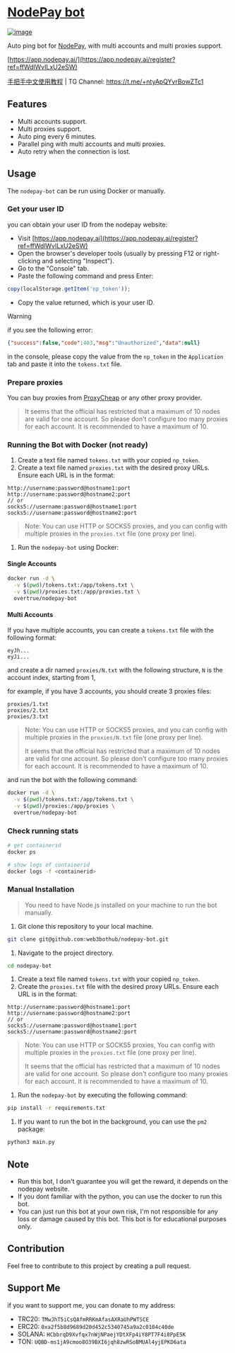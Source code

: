# [NodePay bot](https://app.nodepay.ai/register?ref=ffWdlWvILxU2eSW)

<a href="https://app.nodepay.ai/register?ref=ffWdlWvILxU2eSW" target="_blank">
  <img alt="image" src="https://github.com/user-attachments/assets/55afee11-765c-42ff-9460-3c1cac1252d4">
</a>

Auto ping bot for [NodePay](https://app.nodepay.ai/register?ref=ffWdlWvILxU2eSW), with multi accounts and multi proxies support.

[https://app.nodepay.ai/](https://app.nodepay.ai/register?ref=ffWdlWvILxU2eSW)

[手把手中文使用教程](https://mirror.xyz/0xe8224b3E9C8d35b34D088BB5A216B733a5A6D9EA/S5Pjq_SlQoJvLwyV0Q0wSpqo7h_2-V0uPwaiyhDG-r0) | TG Channel: <https://t.me/+ntyApQYvrBowZTc1>

## Features

- Multi accounts support.
- Multi proxies support.
- Auto ping every 6 minutes.
- Parallel ping with multi accounts and multi proxies.
- Auto retry when the connection is lost.

## Usage

The `nodepay-bot` can be run using Docker or manually.

### Get your user ID

you can obtain your user ID from the nodepay website:

- Visit [https://app.nodepay.ai](https://app.nodepay.ai/register?ref=ffWdlWvILxU2eSW)
- Open the browser's developer tools (usually by pressing F12 or right-clicking and selecting "Inspect").
- Go to the "Console" tab.
- Paste the following command and press Enter:

```javascript
copy(localStorage.getItem('np_token'));
```

- Copy the value returned, which is your user ID.

> [!WARNING]
> if you see the following error:
>
> ```json
> {"success":false,"code":403,"msg":"Unauthorized","data":null}
> ```
>
> in the console, please copy the value from the `np_token` in the `Application` tab and paste it into the `tokens.txt` file.

### Prepare proxies

You can buy proxies from [ProxyCheap](https://app.proxy-cheap.com/r/ksvW8Z) or any other proxy provider.

> It seems that the official has restricted that a maximum of 10 nodes are valid for one account. So please don't configure too many proxies for each account. It is recommended to have a maximum of 10.

### Running the Bot with Docker (not ready)

1. Create a text file named `tokens.txt` with your copied `np_token`.
1. Create a text file named `proxies.txt` with the desired proxy URLs. Ensure each URL is in the format:

```plaintext
http://username:password@hostname1:port
http://username:password@hostname2:port
// or
socks5://username:password@hostname1:port
socks5://username:password@hostname2:port
```

> Note: You can use HTTP or SOCKS5 proxies, and you can config with multiple proxies in the `proxies.txt` file (one proxy per line).

1. Run the `nodepay-bot` using Docker:

#### Single Accounts

```bash
docker run -d \
  -v $(pwd)/tokens.txt:/app/tokens.txt \
  -v $(pwd)/proxies.txt:/app/proxies.txt \
  overtrue/nodepay-bot
```

#### Multi Accounts

If you have multiple accounts, you can create a `tokens.txt` file with the following format:

```plaintext
eyJh...
eyJi...
```

and create a dir named `proxies/N.txt` with the following structure, `N` is the account index, starting from 1,

for example, if you have 3 accounts, you should create 3 proxies files:

```plaintext
proxies/1.txt
proxies/2.txt
proxies/3.txt
```

> Note: You can use HTTP or SOCKS5 proxies, and you can config with multiple proxies in the `proxies/N.txt` file (one proxy per line).
>
> It seems that the official has restricted that a maximum of 10 nodes are valid for one account. So please don't configure too many proxies for each account. It is recommended to have a maximum of 10.

and run the bot with the following command:

```bash
docker run -d \
  -v $(pwd)/tokens.txt:/app/tokens.txt \
  -v $(pwd)/proxies:/app/proxies \
  overtrue/nodepay-bot
```

### Check running stats

```bash
# get containerid
docker ps

# show logs of containerid
docker logs -f <containerid>
```

### Manual Installation

> You need to have Node.js installed on your machine to run the bot manually.

1. Git clone this repository to your local machine.

```bash
git clone git@github.com:web3bothub/nodepay-bot.git
```

1. Navigate to the project directory.

```bash
cd nodepay-bot
```

1. Create a text file named `tokens.txt` with your copied `np_token`.
1. Create the `proxies.txt` file with the desired proxy URLs. Ensure each URL is in the format:

```plaintext
http://username:password@hostname1:port
http://username:password@hostname2:port
// or
socks5://username:password@hostname1:port
socks5://username:password@hostname2:port
```

> Note: You can use HTTP or SOCKS5 proxies, You can config with multiple proxies in the `proxies.txt` file (one proxy per line).
>
> It seems that the official has restricted that a maximum of 10 nodes are valid for one account. So please don't configure too many proxies for each account. It is recommended to have a maximum of 10.

1. Run the `nodepay-bot` by executing the following command:

```bash
pip install -r requirements.txt
```

1. If you want to run the bot in the background, you can use the `pm2` package:

```bash
python3 main.py
```

## Note

- Run this bot, I don't guarantee you will get the reward, it depends on the nodepay website.
- If you dont familiar with the python, you can use the docker to run this bot.
- You can just run this bot at your own risk, I'm not responsible for any loss or damage caused by this bot. This bot is for educational purposes only.

## Contribution

Feel free to contribute to this project by creating a pull request.

## Support Me

if you want to support me, you can donate to my address:

- TRC20: `TMwJhT5iCsQAfmRRKmAfasAXRaUhPWTSCE`
- ERC20: `0xa2f5b8d9689d20d452c5340745a9a2c0104c40de`
- SOLANA: `HCbbrqD9Xvfqx7nWjNPaejYDtXFp4iY8PT7F4i8PpE5K`
- TON: `UQBD-ms1jA9cmoo8O39BXI6jqh8zwRSoBMUAl4yjEPKD6ata`
